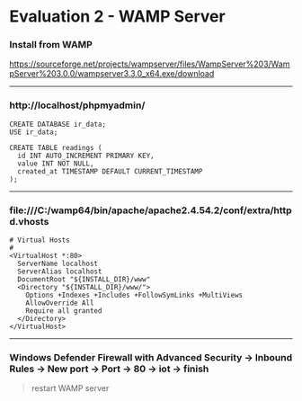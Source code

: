 # Evaluation 2 - WAMP Server

### Install from WAMP
https://sourceforge.net/projects/wampserver/files/WampServer%203/WampServer%203.0.0/wampserver3.3.0_x64.exe/download
<hr>

### http://localhost/phpmyadmin/

```
CREATE DATABASE ir_data;
USE ir_data;

CREATE TABLE readings (
  id INT AUTO_INCREMENT PRIMARY KEY,
  value INT NOT NULL,
  created_at TIMESTAMP DEFAULT CURRENT_TIMESTAMP
);
```

<hr>

### file:///C:/wamp64/bin/apache/apache2.4.54.2/conf/extra/httpd.vhosts

```
# Virtual Hosts
#
<VirtualHost *:80>
  ServerName localhost
  ServerAlias localhost
  DocumentRoot "${INSTALL_DIR}/www"
  <Directory "${INSTALL_DIR}/www/">
    Options +Indexes +Includes +FollowSymLinks +MultiViews
    AllowOverride All
    Require all granted
  </Directory>
</VirtualHost>
```

<hr>

### Windows Defender Firewall with Advanced Security -> Inbound Rules -> New port -> Port -> 80 -> iot -> finish

> restart WAMP server
